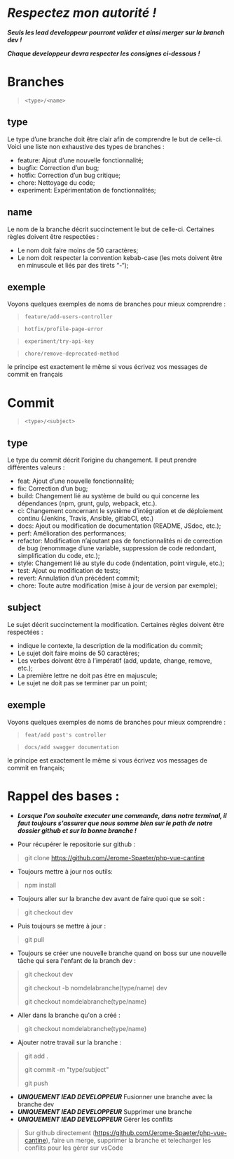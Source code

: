 # ***Respectez mon autorité !***

***Seuls les lead developpeur pourront valider et ainsi merger sur la branch dev !***

***Chaque developpeur devra respecter les consignes ci-dessous !***


# Branches

>```<type>/<name>```

## type

Le type d’une branche doit être clair afin de comprendre le but de celle-ci. Voici une liste non exhaustive des types de branches :

- feature: Ajout d’une nouvelle fonctionnalité;
- bugfix: Correction d’un bug;
- hotfix: Correction d’un bug critique;
- chore: Nettoyage du code;
- experiment: Expérimentation de fonctionnalités;

## name

Le nom de la branche décrit succinctement le but de celle-ci. Certaines règles doivent être respectées :

- Le nom doit faire moins de 50 caractères;
- Le nom doit respecter la convention kebab-case (les mots doivent être en minuscule et liés par des tirets “-“);

## exemple

Voyons quelques exemples de noms de branches pour mieux comprendre :

> ```feature/add-users-controller```

> ```hotfix/profile-page-error```

> ```experiment/try-api-key```

> ```chore/remove-deprecated-method```

le principe est exactement le même si vous écrivez vos messages de commit en français

# Commit

>```<type>/<subject>```

## type

Le type du commit décrit l’origine du changement. Il peut prendre différentes valeurs :

- feat: Ajout d’une nouvelle fonctionnalité;
- fix: Correction d’un bug;
- build: Changement lié au système de build ou qui concerne les dépendances (npm, grunt, gulp, webpack, etc.).
- ci: Changement concernant le système d’intégration et de déploiement continu (Jenkins, Travis, Ansible, gitlabCI, etc.)
- docs: Ajout ou modification de documentation (README, JSdoc, etc.);
- perf: Amélioration des performances;
- refactor: Modification n’ajoutant pas de fonctionnalités ni de correction de bug (renommage d’une variable, suppression de code redondant, simplification du code, etc.);
- style: Changement lié au style du code (indentation, point virgule, etc.);
- test: Ajout ou modification de tests;
- revert: Annulation d’un précédent commit;
- chore: Toute autre modification (mise à jour de version par exemple);

## subject

Le sujet décrit succinctement la modification. Certaines règles doivent être respectées :

- indique le contexte, la description de la modification du commit;
- Le sujet doit faire moins de 50 caractères;
- Les verbes doivent être à l’impératif (add, update, change, remove, etc.);
- La première lettre ne doit pas être en majuscule;
- Le sujet ne doit pas se terminer par un point;

## exemple

Voyons quelques exemples de noms de branches pour mieux comprendre :

> ```feat/add post's controller```

> ```docs/add swagger documentation```

le principe est exactement le même si vous écrivez vos messages de commit en français;

# Rappel des bases :

- ***Lorsque l'on souhaite executer une commande, dans notre terminal, il faut toujours s'assurer que nous somme bien sur le path de notre dossier github et sur la bonne branche !***
>
- Pour récupérer le repositorie sur github :
>git clone https://github.com/Jerome-Spaeter/php-vue-cantine
>
- Toujours mettre à jour nos outils:
>npm install
>
- Toujours aller sur la branche dev avant de faire quoi que se soit :
>git checkout dev
>
- Puis toujours se mettre à jour :
>git pull
>
- Toujours se créer une nouvelle branche quand on boss sur une nouvelle tâche qui sera l'enfant de la branch dev  :
>git checkout dev
>
>git checkout -b nomdelabranche(type/name) dev
>
>git checkout nomdelabranche(type/name)
>
- Aller dans la branche qu'on a créé :
>git checkout nomdelabranche(type/name)
>
- Ajouter notre travail sur la branche :
>git add .
>
>git commit -m "type/subject"
>
>git push
>
- ***UNIQUEMENT lEAD DEVELOPPEUR*** Fusionner une branche avec la branche dev
- ***UNIQUEMENT lEAD DEVELOPPEUR*** Supprimer une branche
- ***UNIQUEMENT lEAD DEVELOPPEUR*** Gérer les conflits
>Sur github directement (https://github.com/Jerome-Spaeter/php-vue-cantine), faire un merge, supprimer la branche et telecharger les conflits pour les gérer sur vsCode
